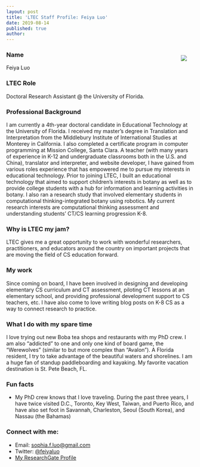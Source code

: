 ```yaml
---
layout: post
title: 'LTEC Staff Profile: Feiya Luo'
date: 2019-08-14
published: true
author:
---
```


<img src="{{ site.images }}blog/2019-08-14-staff-profile-feiya-luo-headshot.jpg" style="float:right;padding:20px;"> 

### Name ###

Feiya Luo

### LTEC Role ###

Doctoral Research Assistant @ the University of Florida.

### Professional Background ###

I am currently a 4th-year doctoral candidate in Educational Technology at the University of Florida. I received my master’s degree in Translation and Interpretation from the Middlebury Institute of International Studies at Monterey in California. I also completed a certificate program in computer programming at Mission College, Santa Clara. A teacher (with many years of experience in K-12 and undergraduate classrooms both in the U.S. and China), translator and interpreter, and website developer, I have gained from various roles experience that has empowered me to pursue my interests in educational technology. Prior to joining LTEC, I built an educational technology that aimed to support children’s interests in botany as well as to provide college students with a hub for information and learning activities in botany. I also ran a research study that involved elementary students in computational thinking-integrated botany using robotics. My current research interests are computational thinking assessment and understanding students’ CT/CS learning progression K-8.

<!--excerpt-->

### Why is LTEC my jam? ###

LTEC gives me a great opportunity to work with wonderful researchers, practitioners, and educators around the country on important projects that are moving the field of CS education forward.

### My work ###

Since coming on board, I have been involved in designing and developing elementary CS curriculum and CT assessment, piloting CT lessons at an elementary school, and providing professional development support to CS teachers, etc. I have also come to love writing blog posts on K-8 CS as a way to connect research to practice.

### What I do with my spare time ###

I love trying out new Boba tea shops and restaurants with my PhD crew. I am also “addicted” to one and only one kind of board game, the “Werewolves” (similar to but more complex than “Avalon”). A Florida resident, I try to take advantage of the beautiful waters and shorelines. I am a huge fan of standup paddleboarding and kayaking. My favorite vacation destination is St. Pete Beach, FL.

### Fun facts ###

* My PhD crew knows that I love traveling. During the past three years, I have twice visited D.C., Toronto, Key West, Taiwan, and Puerto Rico, and have also set foot in Savannah, Charleston, Seoul (South Korea), and Nassau (the Bahamas)

### Connect with me: ###

* Email: [sophia.f.luo@gmail.com](mailto:sophia.f.luo@gmail.com)
* Twitter: [@feiyaluo](https://twitter.com/feiyaluo)
* [My ResearchGate Profile](https://www.researchgate.net/profile/Feiya_Luo)
